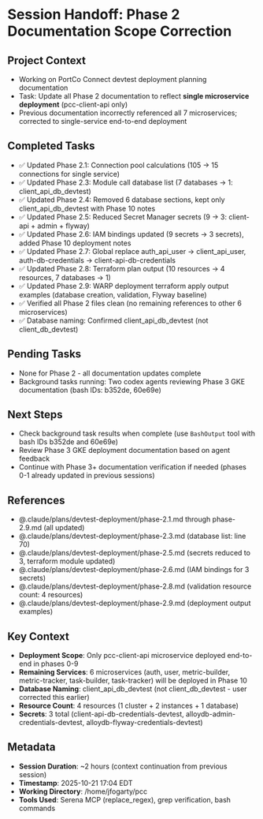 # Session Handoff: Phase 2 Documentation Scope Correction

## Project Context
- Working on PortCo Connect devtest deployment planning documentation
- Task: Update all Phase 2 documentation to reflect **single microservice deployment** (pcc-client-api only)
- Previous documentation incorrectly referenced all 7 microservices; corrected to single-service end-to-end deployment

## Completed Tasks
- ✅ Updated Phase 2.1: Connection pool calculations (105 → 15 connections for single service)
- ✅ Updated Phase 2.3: Module call database list (7 databases → 1: client_api_db_devtest)
- ✅ Updated Phase 2.4: Removed 6 database sections, kept only client_api_db_devtest with Phase 10 notes
- ✅ Updated Phase 2.5: Reduced Secret Manager secrets (9 → 3: client-api + admin + flyway)
- ✅ Updated Phase 2.6: IAM bindings updated (9 secrets → 3 secrets), added Phase 10 deployment notes
- ✅ Updated Phase 2.7: Global replace auth_api_user → client_api_user, auth-db-credentials → client-api-db-credentials
- ✅ Updated Phase 2.8: Terraform plan output (10 resources → 4 resources, 7 databases → 1)
- ✅ Updated Phase 2.9: WARP deployment terraform apply output examples (database creation, validation, Flyway baseline)
- ✅ Verified all Phase 2 files clean (no remaining references to other 6 microservices)
- ✅ Database naming: Confirmed client_api_db_devtest (not client_db_devtest)

## Pending Tasks
- None for Phase 2 - all documentation updates complete
- Background tasks running: Two codex agents reviewing Phase 3 GKE documentation (bash IDs: b352de, 60e69e)

## Next Steps
- Check background task results when complete (use `BashOutput` tool with bash IDs b352de and 60e69e)
- Review Phase 3 GKE deployment documentation based on agent feedback
- Continue with Phase 3+ documentation verification if needed (phases 0-1 already updated in previous sessions)

## References
- @.claude/plans/devtest-deployment/phase-2.1.md through phase-2.9.md (all updated)
- @.claude/plans/devtest-deployment/phase-2.3.md (database list: line 70)
- @.claude/plans/devtest-deployment/phase-2.5.md (secrets reduced to 3, terraform module updated)
- @.claude/plans/devtest-deployment/phase-2.6.md (IAM bindings for 3 secrets)
- @.claude/plans/devtest-deployment/phase-2.8.md (validation resource count: 4 resources)
- @.claude/plans/devtest-deployment/phase-2.9.md (deployment output examples)

## Key Context
- **Deployment Scope**: Only pcc-client-api microservice deployed end-to-end in phases 0-9
- **Remaining Services**: 6 microservices (auth, user, metric-builder, metric-tracker, task-builder, task-tracker) will be deployed in Phase 10
- **Database Naming**: client_api_db_devtest (not client_db_devtest - user corrected this earlier)
- **Resource Count**: 4 resources (1 cluster + 2 instances + 1 database)
- **Secrets**: 3 total (client-api-db-credentials-devtest, alloydb-admin-credentials-devtest, alloydb-flyway-credentials-devtest)

## Metadata
- **Session Duration**: ~2 hours (context continuation from previous session)
- **Timestamp**: 2025-10-21 17:04 EDT
- **Working Directory**: /home/jfogarty/pcc
- **Tools Used**: Serena MCP (replace_regex), grep verification, bash commands
